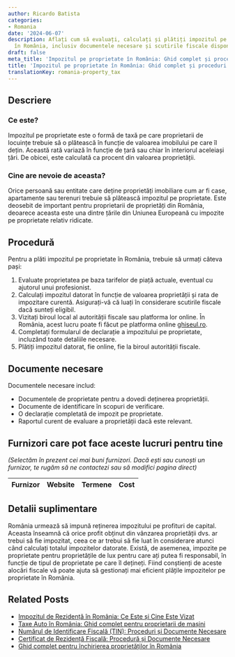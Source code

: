 ```yaml
---
author: Ricardo Batista
categories:
- Romania
date: '2024-06-07'
description: Aflați cum să evaluați, calculați și plătiți impozitul pe proprietate
  în România, inclusiv documentele necesare și scutirile fiscale disponibile.
draft: false
meta_title: 'Impozitul pe proprietate în România: Ghid complet și proceduri'
title: 'Impozitul pe proprietate în România: Ghid complet și proceduri'
translationKey: romania-property_tax
---
```



## Descriere
### Ce este?
Impozitul pe proprietate este o formă de taxă pe care proprietarii de locuințe trebuie să o plătească în funcție de valoarea imobilului pe care îl dețin. Această rată variază în funcție de țară sau chiar în interiorul aceleiași țări. De obicei, este calculată ca procent din valoarea proprietății.

### Cine are nevoie de aceasta?
Orice persoană sau entitate care deține proprietăți imobiliare cum ar fi case, apartamente sau terenuri trebuie să plătească impozitul pe proprietate. Este deosebit de important pentru proprietarii de proprietăți din România, deoarece aceasta este una dintre țările din Uniunea Europeană cu impozite pe proprietate relativ ridicate.

## Procedură
Pentru a plăti impozitul pe proprietate în România, trebuie să urmați câteva pași:
1. Evaluate proprietatea pe baza tarifelor de piață actuale, eventual cu ajutorul unui profesionist.
2. Calculați impozitul datorat în funcție de valoarea proprietății și rata de impozitare curentă. Asigurați-vă că luați în considerare scutirile fiscale dacă sunteți eligibil.
3. Vizitați biroul local al autorității fiscale sau platforma lor online. În România, acest lucru poate fi făcut pe platforma online [ghiseul.ro](https://www.ghiseul.ro/ghiseul/public/).
4. Completați formularul de declarație a impozitului pe proprietate, incluzând toate detaliile necesare.
5. Plătiți impozitul datorat, fie online, fie la biroul autorității fiscale.

## Documente necesare
Documentele necesare includ:
- Documentele de proprietate pentru a dovedi deținerea proprietății.
- Documente de identificare în scopuri de verificare.
- O declarație completată de impozit pe proprietate.
- Raportul curent de evaluare a proprietății dacă este relevant.

## Furnizori care pot face aceste lucruri pentru tine

_(Selectăm în prezent cei mai buni furnizori. Dacă ești sau cunoști un furnizor, te rugăm să ne contactezi sau să modifici pagina direct)_

| Furnizor        |     Website     |     Termene      |       Cost       |
| :-------------: | :-------------: |  :-------------: | :-------------: |

## Detalii suplimentare
România urmează să impună reținerea impozitului pe profituri de capital. Aceasta înseamnă că orice profit obținut din vânzarea proprietății dvs. ar trebui să fie impozitat, ceea ce ar trebui să fie luat în considerare atunci când calculați totalul impozitelor datorate.
Există, de asemenea, impozite pe proprietate pentru proprietățile de lux pentru care ați putea fi responsabil, în funcție de tipul de proprietate pe care îl dețineți.
Fiind conștienți de aceste alocări fiscale vă poate ajuta să gestionați mai eficient plățile impozitelor pe proprietate în România.
## Related Posts

- [Impozitul de Rezidență în România: Ce Este și Cine Este Vizat](https://tramitit.com/ro/guides/romania/taxa_de_habitat/)
- [Taxe Auto în România: Ghid complet pentru proprietarii de mașini](https://tramitit.com/ro/guides/romania/taxe_si_impozite_auto/)
- [Numărul de Identificare Fiscală (TIN): Proceduri și Documente Necesare](https://tramitit.com/ro/guides/romania/obtinere_numar_de_identificare_fiscala_(nif)/)
- [Certificat de Rezidență Fiscală: Procedură și Documente Necesare](https://tramitit.com/ro/guides/romania/certificat_fiscal/)
- [Ghid complet pentru închirierea proprietăților în România](https://tramitit.com/ro/guides/romania/contract_de_inchiriere/)
